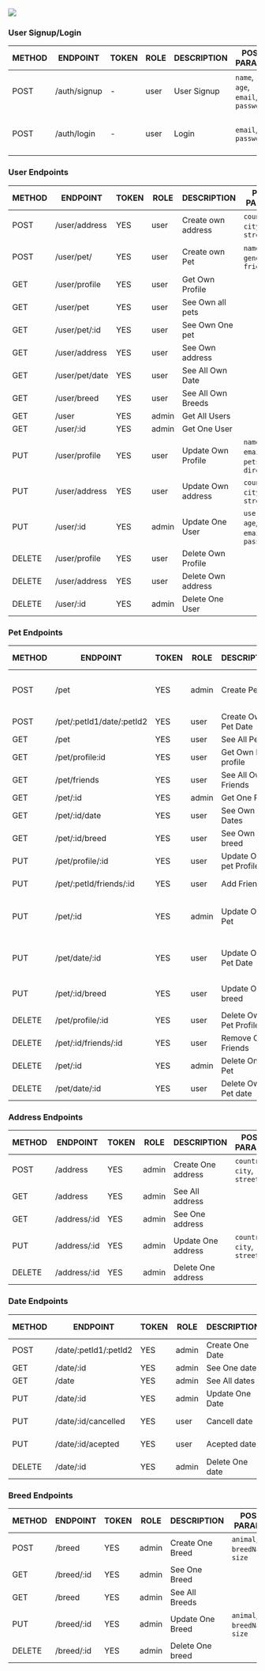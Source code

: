 
# ![](https://github.com/dearmascarlos/Proyect-2-PeTinder-/blob/main/assets/logo_api_xl.png)

### User Signup/Login

METHOD | ENDPOINT                    | TOKEN | ROLE | DESCRIPTION           | POST PARAMS                                   | RETURNS
-------|-----------------------------|-------|------|-----------------------|-----------------------------------------------|--------------------
POST   | /auth/signup                | -     | user | User Signup           | `name`, `age`, `email`, `password`            | {msg: string, token: token }
POST   | /auth/login                 | -     | user | Login                 | `email`, `password`                           | {msg: string, token: token }

### User Endpoints

METHOD | ENDPOINT                    | TOKEN | ROLE   | DESCRIPTION           | POST PARAMS                                  | RETURNS
-------|-----------------------------|-------|--------|-----------------------|----------------------------------------------|--------------------
POST   | /user/address               | YES   | user   | Create  own address   | `country`, `city`, `street`                  | 'Address created'
POST   | /user/pet/                  | YES   | user   | Create own Pet        | `name`, `age`, `gender`, `friend`            | 'Pet created', {pet}
GET    | /user/profile               | YES   | user   | Get Own Profile       |                                              | {user}
GET    | /user/pet                   | YES   | user   | See Own all pets      |                                              | [{pet}]
GET    | /user/pet/:id               | YES   | user   | See Own One pet       |                                              | {pet}
GET    | /user/address               | YES   | user   | See Own address       |                                              | {direction}
GET    | /user/pet/date              | YES   | user   | See All Own Date      |                                              | [{date}]
GET    | /user/breed                 | YES   | user   | See All Own Breeds    |                                              | [{breed}]
GET    | /user                       | YES   | admin  | Get All Users         |                                              | [users]
GET    | /user/:id                   | YES   | admin  | Get One User          |                                              | {user}
PUT    | /user/profile               | YES   | user   | Update Own Profile    | `name`, `age`, `email`, `pets`, `direction`  | 'Profile updated'
PUT    | /user/address               | YES   | user   | Update Own address    | `country`, `city`, `street`                  |'Address updated'
PUT    | /user/:id                   | YES   | admin  | Update One User       | `user_name`, `age`, `email`, `password`      | 'Profile updated'
DELETE | /user/profile               | YES   | user   | Delete Own Profile    |                                              | 'Profile Removed'
DELETE | /user/address               | YES   | user   | Delete Own address    |                                              |'Address removed'
DELETE | /user/:id                   | YES   | admin  | Delete One User       |                                              | 'User Removed'

### Pet Endpoints

METHOD | ENDPOINT                        | TOKEN | ROLE   | DESCRIPTION            | POST PARAMS                                   | RETURNS
-------|---------------------------------|-------|--------|------------------------|-----------------------------------------------|--------------------
POST   | /pet                            | YES   | admin  | Create Pet             |  `userId`, `name`, `age`, `gender`, `friend`  | 'Pet created'
POST   | /pet/:petId1/date/:petId2       | YES   | user   | Create Own Pet Date    |  `meetPoint`, `date`                          | 'Date created'
GET    | /pet                            | YES   | user   | See All Pets           |                                               | [{pet}]
GET    | /pet/profile:id                 | YES   | user   | Get Own Pet profile    |                                               | {pets} 
GET    | /pet/friends                    | YES   | user   | See All Own Friends    |                                               | [friend]
GET    | /pet/:id                        | YES   | admin  | Get One Pet            |                                               | {pet}
GET    | /pet/:id/date                   | YES   | user   | See Own Pet Dates      |  query params                                 | [{date}] 
GET    | /pet/:id/breed                  | YES   | user   |See Own Pet breed       |                                               | {breed} 
PUT    | /pet/profile/:id                | YES   | user   | Update Own pet Profile |  `name`, `age`, `gender`                      | 'Profile updated'
PUT    | /pet/:petId/friends/:id         | YES   | user   | Add Friend             |                                               | 'Friend added'
PUT    | /pet/:id                        | YES   | admin  | Update One Pet         | `pet_name`, `gender`                          | 'Pet profile updated', {pet}
PUT    | /pet/date/:id                   | YES   | user   | Update Own Pet Date    |  `meetPoint`, `date`, `petId1`, `petId2`      | 'Date updated
PUT    | /pet/:id/breed                  | YES   | user   | Update Own breed       |  `animal`, `breedName`, `size`                | 'Breed updated'
DELETE | /pet/profile/:id                | YES   | user   | Delete Own Pet Profile |                                               | 'Profile removed'
DELETE | /pet/:id/friends/:id            | YES   | user   | Remove Own Friends     |                                               | 'Friend removed'
DELETE | /pet/:id                        | YES   | admin  | Delete One Pet         |                                               | 'Pet removed'
DELETE | /pet/date/:id                   | YES   | user   | Delete Own Pet date    |                                               | 'Date removed'

### Address Endpoints

METHOD | ENDPOINT                        | TOKEN | ROLE   | DESCRIPTION          | POST PARAMS                                   | RETURNS
-------|---------------------------------|-------|--------|----------------------|-----------------------------------------------|--------------------
POST   | /address                        | YES   | admin  | Create One address   |  `country`, `city`, `street`                  | 'Address created'
GET    | /address                        | YES   | admin  | See All address      |                                               | [{direction}]
GET    | /address/:id                  | YES   | admin  | See One address      |                                               | {direction}
PUT    | /address/:id                  | YES   | admin  | Update One address   |  `country`, `city`, `street`                  | 'Address updated'
DELETE | /address/:id                  | YES   | admin  | Delete One address   |                                               | 'Address removed'

### Date Endpoints

METHOD  | ENDPOINT                       | TOKEN | ROLE   | DESCRIPTION          | POST PARAMS                                   | RETURNS
--------|--------------------------------|-------|--------|----------------------|-----------------------------------------------|--------------------
POST    | /date/:petId1/:petId2          | YES   | admin  | Create One Date      |  `meetPoint`, `date`                          | 'Date created'
GET     | /date/:id                      | YES   | admin  | See One date         |                                               | {date}
GET     | /date                          | YES   | admin  | See All dates        |                                               | [{date}]
PUT     | /date/:id                      | YES   | admin  | Update One Date      |  `meetPoint`, `date`                          | 'Date updated'
PUT     | /date/:id/cancelled            | YES   | user   | Cancell date         |                                               | 'Date cancelled' 
PUT     | /date/:id/acepted              | YES   | user   | Acepted date         |                                               | 'Date acepted' 
DELETE  | /date/:id                      | YES   | admin  | Delete One date      |                                               | 'Date removed'

### Breed Endpoints

METHOD  | ENDPOINT                       | TOKEN | ROLE   | DESCRIPTION          | POST PARAMS                                   | RETURNS
--------|--------------------------------|-------|--------|----------------------|-----------------------------------------------|--------------------
POST    | /breed                         | YES   | admin  | Create One Breed     |  `animal`, `breedName`, `size`                | 'Breed created'
GET     | /breed/:id                     | YES   | admin  | See One Breed        |                                               | {breed}
GET     | /breed                         | YES   | admin  | See All Breeds       |                                               | [{breed}]
PUT     | /breed/:id                     | YES   | admin  | Update One Breed     |  `animal`, `breedName`, `size`                | 'Breed updated'
DELETE  | /breed/:id                     | YES   | admin  | Delete One breed     |                                               | 'Breed removed'

